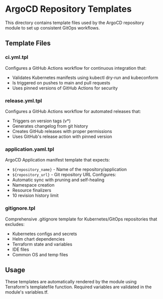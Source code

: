 # ArgoCD Repository Templates

This directory contains template files used by the ArgoCD repository module to set up consistent GitOps workflows.

## Template Files

### ci.yml.tpl
Configures a GitHub Actions workflow for continuous integration that:
- Validates Kubernetes manifests using kubectl dry-run and kubeconform
- Is triggered on pushes to main and pull requests
- Uses pinned versions of GitHub Actions for security

### release.yml.tpl
Configures a GitHub Actions workflow for automated releases that:
- Triggers on version tags (v*)
- Generates changelog from git history
- Creates GitHub releases with proper permissions
- Uses GitHub's release action with pinned version

### application.yaml.tpl
ArgoCD Application manifest template that expects:
- `${repository_name}` - Name of the repository/application
- `${repository_url}` - Git repository URL
Configures:
- Automatic sync with pruning and self-healing
- Namespace creation
- Resource finalizers
- 10 revision history limit

### gitignore.tpl
Comprehensive .gitignore template for Kubernetes/GitOps repositories that excludes:
- Kubernetes configs and secrets
- Helm chart dependencies
- Terraform state and variables
- IDE files
- Common OS and temp files

## Usage

These templates are automatically rendered by the module using Terraform's templatefile function. Required variables are validated in the module's variables.tf.